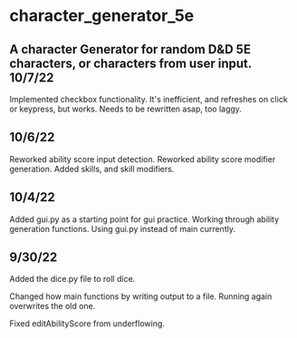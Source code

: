 # character_generator_5e
A character Generator for random D&D 5E characters, or characters from user input.
10/7/22
------
Implemented checkbox functionality. It's inefficient, and refreshes on click or 
keypress, but works. Needs to be rewritten asap, too laggy.

10/6/22
------
Reworked ability score input detection.
Reworked ability score modifier generation.
Added skills, and skill modifiers.

10/4/22
------
Added gui.py as a starting point for gui practice.
Working through ability generation functions. 
Using gui.py instead of main currently.

9/30/22
------
Added the dice.py file to roll dice.

Changed how main functions by writing output to a file. Running again overwrites the old one. 

Fixed editAbilityScore from underflowing.